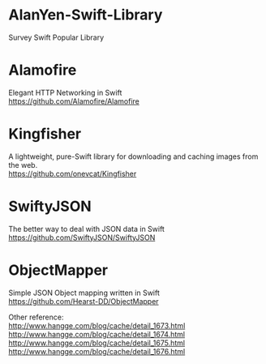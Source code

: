 # AlanYen-Swift-Library
Survey Swift Popular Library

#
# Alamofire<br />
Elegant HTTP Networking in Swift<br />
https://github.com/Alamofire/Alamofire
#
# Kingfisher<br />
A lightweight, pure-Swift library for downloading and caching images from the web.<br />
https://github.com/onevcat/Kingfisher
#
# SwiftyJSON<br />
The better way to deal with JSON data in Swift<br />
https://github.com/SwiftyJSON/SwiftyJSON
#
# ObjectMapper<br />
Simple JSON Object mapping written in Swift<br />
https://github.com/Hearst-DD/ObjectMapper

Other reference:<br />
http://www.hangge.com/blog/cache/detail_1673.html<br />
http://www.hangge.com/blog/cache/detail_1674.html<br />
http://www.hangge.com/blog/cache/detail_1675.html<br />
http://www.hangge.com/blog/cache/detail_1676.html<br />
